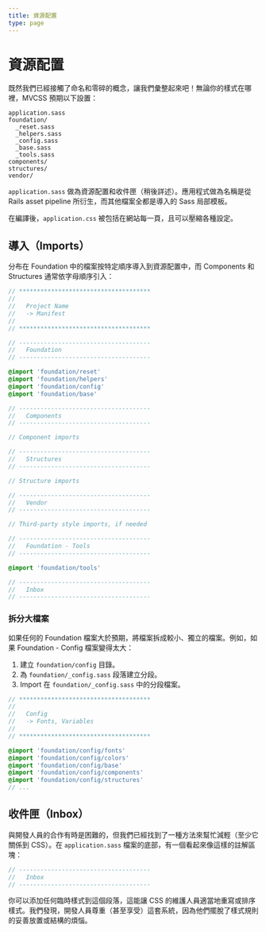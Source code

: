 ```yaml
---
title: 資源配置
type: page
---
```


資源配置
========

既然我們已經接觸了命名和零碎的概念，讓我們彙整起來吧！無論你的樣式在哪裡，MVCSS 預期以下設置：

```text
application.sass
foundation/
  _reset.sass
  _helpers.sass
  _config.sass
  _base.sass
  _tools.sass
components/
structures/
vendor/
```

`application.sass` 做為資源配置和收件匣（稍後詳述）。應用程式做為名稱是從 Rails asset pipeline 所衍生，而其他檔案全都是導入的 Sass 局部模板。

在編譯後，`application.css` 被包括在網站每一頁，且可以壓縮各種設定。

導入（Imports）
-------

分布在 Foundation 中的檔案按特定順序導入到資源配置中，而 Components 和 Structures 通常依字母順序引入：

```sass
// *************************************
//
//   Project Name
//   -> Manifest
//
// *************************************

// -------------------------------------
//   Foundation
// -------------------------------------

@import 'foundation/reset'
@import 'foundation/helpers'
@import 'foundation/config'
@import 'foundation/base'

// -------------------------------------
//   Components
// -------------------------------------

// Component imports

// -------------------------------------
//   Structures
// -------------------------------------

// Structure imports

// -------------------------------------
//   Vendor
// -------------------------------------

// Third-party style imports, if needed

// -------------------------------------
//   Foundation - Tools
// -------------------------------------

@import 'foundation/tools'

// -------------------------------------
//   Inbox
// -------------------------------------
```

### 拆分大檔案

如果任何的 Foundation 檔案大於預期，將檔案拆成較小、獨立的檔案。例如，如果 Foundation - Config 檔案變得太大：

1. 建立 `foundation/config` 目錄。
2. 為 `foundation/_config.sass` 段落建立分段。
3. Import 在 `foundation/_config.sass` 中的分段檔案。

```sass
// *************************************
//
//   Config
//   -> Fonts, Variables
//
// *************************************

@import 'foundation/config/fonts'
@import 'foundation/config/colors'
@import 'foundation/config/base'
@import 'foundation/config/components'
@import 'foundation/config/structures'
// ...
```

收件匣（Inbox）
-----

與開發人員的合作有時是困難的，但我們已經找到了一種方法來幫忙減輕（至少它關係到 CSS）。在 `application.sass` 檔案的底部，有一個看起來像這樣的註解區塊：

```sass
// -------------------------------------
//   Inbox
// -------------------------------------
```

你可以添加任何臨時樣式到這個段落，這能讓 CSS 的維護人員適當地重寫或排序樣式。我們發現，開發人員尊重（甚至享受）這套系統，因為他們擺脫了樣式規則的妥善放置或結構的煩惱。
